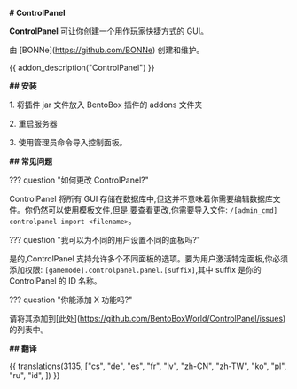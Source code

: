 **\# ControlPanel**

**ControlPanel** 可让你创建一个用作玩家快捷方式的 GUI。

由 \[BONNe\](https://github.com/BONNe) 创建和维护。

{{ addon\_description("ControlPanel") }}

**\## 安装**

1\. 将插件 jar 文件放入 BentoBox 插件的 addons 文件夹

2\. 重启服务器

3\. 使用管理员命令导入控制面板。

**\## 常见问题**

??? question "如何更改 ControlPanel?"

ControlPanel 将所有 GUI 存储在数据库中,但这并不意味着你需要编辑数据库文件。你仍然可以使用模板文件,但是,要查看更改,你需要导入文件: `/[admin_cmd] controlpanel import <filename>`。

??? question "我可以为不同的用户设置不同的面板吗?"

是的,ControlPanel 支持允许多个不同面板的选项。要为用户激活特定面板,你必须添加权限: `[gamemode].controlpanel.panel.[suffix]`,其中 suffix 是你的 ControlPanel 的 ID 名称。

??? question "你能添加 X 功能吗?"

请将其添加到\[此处\](https://github.com/BentoBoxWorld/ControlPanel/issues)的列表中。

**\## 翻译**

{{ translations(3135, \["cs", "de", "es", "fr", "lv", "zh-CN", "zh-TW", "ko", "pl", "ru", "id", \]) }}
